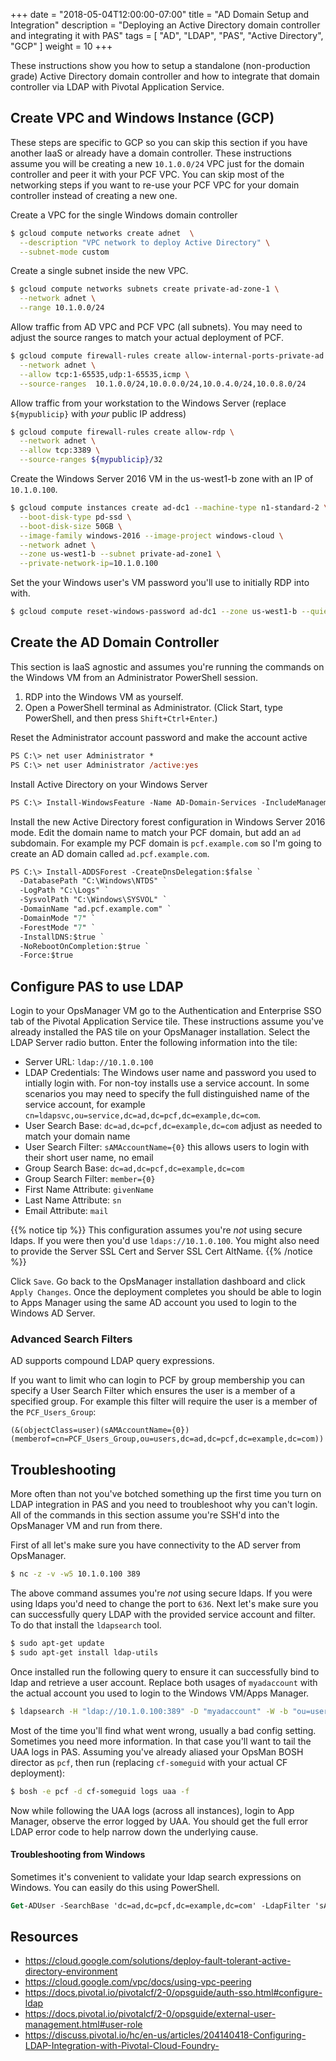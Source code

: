 +++
date = "2018-05-04T12:00:00-07:00"
title = "AD Domain Setup and Integration"
description = "Deploying an Active Directory domain controller and integrating it with PAS"
tags = [ "AD", "LDAP", "PAS", "Active Directory", "GCP" ]
weight = 10
+++

These instructions show you how to setup a standalone (non-production grade) Active Directory domain controller and how to integrate that domain controller via LDAP with Pivotal Application Service.

## Create VPC and Windows Instance (GCP)

These steps are specific to GCP so you can skip this section if you have another IaaS or already have a domain controller. These instructions assume you will be creating a new `10.1.0.0/24` VPC just for the domain controller and peer it with your PCF VPC. You can skip most of the networking steps if you want to re-use your PCF VPC for your domain controller instead of creating a new one.

Create a VPC for the single Windows domain controller

```sh
$ gcloud compute networks create adnet  \
  --description "VPC network to deploy Active Directory" \
  --subnet-mode custom
```

Create a single subnet inside the new VPC.

```sh
$ gcloud compute networks subnets create private-ad-zone-1 \
  --network adnet \
  --range 10.1.0.0/24
```

Allow traffic from AD VPC and PCF VPC (all subnets). You may need to adjust the source ranges to match your actual deployment of PCF.

```sh
$ gcloud compute firewall-rules create allow-internal-ports-private-ad \
  --network adnet \
  --allow tcp:1-65535,udp:1-65535,icmp \
  --source-ranges  10.1.0.0/24,10.0.0.0/24,10.0.4.0/24,10.0.8.0/24
```

Allow traffic from your workstation to the Windows Server (replace `${mypublicip}` with _your_ public IP address)

```sh
$ gcloud compute firewall-rules create allow-rdp \
  --network adnet \
  --allow tcp:3389 \
  --source-ranges ${mypublicip}/32
```

Create the Windows Server 2016 VM in the us-west1-b zone with an IP of `10.1.0.100`.

```sh
$ gcloud compute instances create ad-dc1 --machine-type n1-standard-2 \
  --boot-disk-type pd-ssd \
  --boot-disk-size 50GB \
  --image-family windows-2016 --image-project windows-cloud \
  --network adnet \
  --zone us-west1-b --subnet private-ad-zone1 \
  --private-network-ip=10.1.0.100
```

Set the your Windows user's VM password you'll use to initially RDP into with.

```sh
$ gcloud compute reset-windows-password ad-dc1 --zone us-west1-b --quiet
```

## Create the AD Domain Controller

This section is IaaS agnostic and assumes you're running the commands on the Windows VM from an Administrator PowerShell session.

1. RDP into the Windows VM as yourself.
2. Open a PowerShell terminal as Administrator. (Click Start, type PowerShell, and then press `Shift+Ctrl+Enter`.)

Reset the Administrator account password and make the account active

```ps
PS C:\> net user Administrator *
PS C:\> net user Administrator /active:yes
```

Install Active Directory on your Windows Server

```ps
PS C:\> Install-WindowsFeature -Name AD-Domain-Services -IncludeManagementTools
```

Install the new Active Directory forest configuration in Windows Server 2016 mode. Edit the domain name to match your PCF domain, but add an `ad` subdomain. For example my PCF domain is `pcf.example.com` so I'm going to create an AD domain called `ad.pcf.example.com`.

```ps
PS C:\> Install-ADDSForest -CreateDnsDelegation:$false `
  -DatabasePath "C:\Windows\NTDS" `
  -LogPath "C:\Logs" `
  -SysvolPath "C:\Windows\SYSVOL" `
  -DomainName "ad.pcf.example.com" `
  -DomainMode "7" `
  -ForestMode "7" `
  -InstallDNS:$true `
  -NoRebootOnCompletion:$true `
  -Force:$true
```

## Configure PAS to use LDAP

Login to your OpsManager VM go to the Authentication and Enterprise SSO tab of the Pivotal Application Service tile. These instructions assume you've already installed the PAS tile on your OpsManager installation. Select the LDAP Server radio button. Enter the following information into the tile:

- Server URL: `ldap://10.1.0.100`
- LDAP Credentials: The Windows user name and password you used to intially login with. For non-toy installs use a service account. In some scenarios you may need to specify the full distinguished name of the service account, for example `cn=ldapsvc,ou=service,dc=ad,dc=pcf,dc=example,dc=com`.
- User Search Base: `dc=ad,dc=pcf,dc=example,dc=com` adjust as needed to match your domain name
- User Search Filter: `sAMAccountName={0}` this allows users to login with their short user name, no email
- Group Search Base: `dc=ad,dc=pcf,dc=example,dc=com`
- Group Search Filter: `member={0}`
- First Name Attribute: `givenName`
- Last Name Attribute: `sn`
- Email Attribute: `mail`

{{% notice tip %}}
This configuration assumes you're _not_ using secure ldaps. If you were then you'd use `ldaps://10.1.0.100`. You might also need to provide the Server SSL Cert and Server SSL Cert AltName.
{{% /notice %}}

Click `Save`. Go back to the OpsManager installation dashboard and click `Apply Changes`. Once the deployment completes you should be able to login to Apps Manager using the same AD account you used to login to the Windows AD Server.

### Advanced Search Filters

AD supports compound LDAP query expressions.

If you want to limit who can login to PCF by group membership you can specify a User Search Filter which ensures the user is a member of a specified group. For example this filter will require the user is a member of the `PCF_Users_Group`:

```
(&(objectClass=user)(sAMAccountName={0})(memberof=cn=PCF_Users_Group,ou=users,dc=ad,dc=pcf,dc=example,dc=com))
```

## Troubleshooting

More often than not you've botched something up the first time you turn on LDAP integration in PAS and you need to troubleshoot why you can't login. All of the commands in this section assume you're SSH'd into the OpsManager VM and run from there.

First of all let's make sure you have connectivity to the AD server from OpsManager. 

```sh
$ nc -z -v -w5 10.1.0.100 389
```

The above command assumes you're _not_ using secure ldaps. If you were using ldaps you'd need to change the port to `636`. Next let's make sure you can successfully query LDAP with the provided service account and filter. To do that install the `ldapsearch` tool.

```sh
$ sudo apt-get update
$ sudo apt-get install ldap-utils
```

Once installed run the following query to ensure it can successfully bind to ldap and retrieve a user account. Replace both usages of `myadaccount` with the actual account you used to login to the Windows VM/Apps Manager.

```sh
$ ldapsearch -H "ldap://10.1.0.100:389" -D "myadaccount" -W -b "ou=users,dc=ad,dc=pcf,dc=example,dc=com" 'sAMAccountName=myadaccount'
```

Most of the time you'll find what went wrong, usually a bad config setting. Sometimes you need more information. In that case you'll want to tail the UAA logs in PAS. Assuming you've already aliased your OpsMan BOSH director as `pcf`, then run (replacing `cf-someguid` with your actual CF deployment):

```sh
$ bosh -e pcf -d cf-someguid logs uaa -f
```

Now while following the UAA logs (across all instances), login to App Manager, observe the error logged by UAA. You should get the full error LDAP error code to help narrow down the underlying cause.

#### Troubleshooting from Windows

Sometimes it's convenient to validate your ldap search expressions on Windows. You can easily do this using PowerShell.

```ps
Get-ADUser -SearchBase 'dc=ad,dc=pcf,dc=example,dc=com' -LdapFilter 'sAMAccountName=yourUserName'
```

## Resources
* https://cloud.google.com/solutions/deploy-fault-tolerant-active-directory-environment
* https://cloud.google.com/vpc/docs/using-vpc-peering
* https://docs.pivotal.io/pivotalcf/2-0/opsguide/auth-sso.html#configure-ldap
* https://docs.pivotal.io/pivotalcf/2-0/opsguide/external-user-management.html#user-role
* https://discuss.pivotal.io/hc/en-us/articles/204140418-Configuring-LDAP-Integration-with-Pivotal-Cloud-Foundry-
